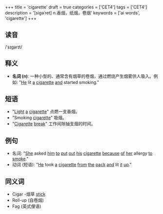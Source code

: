 +++
title = 'cigarette'
draft = true
categories = ['CET4']
tags = ['CET4']
description = '[sigəˈret] n.香烟，纸烟，卷烟'
keywords = ['ai words', 'cigarette']
+++

## 读音
/ˈsɪɡərɪt/

## 释义
- **名词 (n)**: 一种小型的、通常含有烟草的卷烟，通过燃烧产生烟雾供人吸入。例如: "[He](/post/he/) lit [a](/post/a/) [cigarette](/post/cigarette/) [and](/post/and/) started smoking."

## 短语
- "[Light](/post/light/) [a](/post/a/) [cigarette](/post/cigarette/)" 点燃一支香烟。
- "Smoking [cigarette](/post/cigarette/)" 吸烟。
- "[Cigarette](/post/cigarette/) [break](/post/break/)" 工作间隙抽支烟的时间。

## 例句
- 名词: "[She](/post/she/) asked [him](/post/him/) [to](/post/to/) [put](/post/put/) [out](/post/out/) [his](/post/his/) [cigarette](/post/cigarette/) [because](/post/because/) [of](/post/of/) [her](/post/her/) allergy [to](/post/to/) [smoke](/post/smoke/)."
- 动词 (短语): "[He](/post/he/) took [a](/post/a/) [cigarette](/post/cigarette/) [from](/post/from/) [the](/post/the/) [pack](/post/pack/) [and](/post/and/) lit [it](/post/it/) [up](/post/up/)."

## 同义词
- Cigar
-烟草 [stick](/post/stick/)
- Roll-up (自卷烟)
- Fag (英式俚语)
